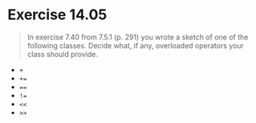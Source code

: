 # Exercise 14.05
> In exercise 7.40 from 7.5.1 (p. 291) 
> you wrote a sketch of one of the following classes. Decide what, if any, overloaded operators your class should provide.
- `+`
- `+=`
- `==`
- `!=`
- `<<`
- `>>`